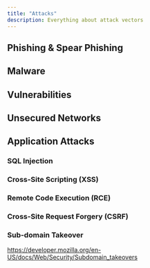 ```yaml
---
title: "Attacks"
description: Everything about attack vectors
---
```


## Phishing & Spear Phishing

## Malware

## Vulnerabilities

## Unsecured Networks

## Application Attacks

### SQL Injection

### Cross-Site Scripting (XSS)

### Remote Code Execution (RCE)

### Cross-Site Request Forgery (CSRF)

### Sub-domain Takeover

https://developer.mozilla.org/en-US/docs/Web/Security/Subdomain_takeovers
